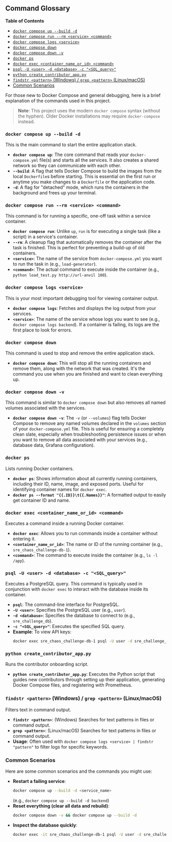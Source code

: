 ## Command Glossary

**Table of Contents**

*   [`docker compose up --build -d`](#docker-compose-up---build--d)
*   [`docker compose run --rm <service> <command>`](#docker-compose-run---rm-service-command)
*   [`docker compose logs <service>`](#docker-compose-logs-service)
*   [`docker compose down`](#docker-compose-down)
*   [`docker compose down -v`](#docker-compose-down--v)
*   [`docker ps`](#docker-ps)
*   [`docker exec <container_name_or_id> <command>`](#docker-exec-container_name_or_id-command)
*   [`psql -U <user> -d <database> -c "<SQL_query>"`](#psql--u-user--d-database--c-sql_query)
*   [`python create_contributor_app.py`](#python-create-contributor_apppy)
*   [`findstr <pattern>` (Windows) / `grep <pattern>` (Linux/macOS)](#findstr-pattern-windows--grep-pattern-linuxmacos)
*   [Common Scenarios](#common-scenarios)

For those new to Docker Compose and general debugging, here is a brief explanation of the commands used in this project.

> **Note**: This project uses the modern `docker compose` syntax (without the hyphen). Older Docker installations may require `docker-compose` instead.

### `docker compose up --build -d`

This is the main command to start the entire application stack.

*   **`docker compose up`**: The core command that reads your `docker-compose.yml` file(s) and starts all the services. It also creates a shared network so they can communicate with each other.
*   **`--build`**: A flag that tells Docker Compose to build the images from the local `Dockerfile`s before starting. This is essential on the first run or anytime you make changes to a `Dockerfile` or the application code.
*   **`-d`**: A flag for "detached" mode, which runs the containers in the background and frees up your terminal.

### `docker compose run --rm <service> <command>`

This command is for running a specific, one-off task within a service container.

*   **`docker compose run`**: Unlike `up`, `run` is for executing a single task (like a script) in a service's container.
*   **`--rm`**: A cleanup flag that automatically removes the container after the task is finished. This is perfect for preventing a build-up of old containers.
*   **`<service>`**: The name of the service from `docker-compose.yml` you want to run the task in (e.g., `load-generator`).
*   **`<command>`**: The actual command to execute inside the container (e.g., `python load_test.py http://url-anvil 100`).

### `docker compose logs <service>`

This is your most important debugging tool for viewing container output.

*   **`docker compose logs`**: Fetches and displays the log output from your services.
*   **`<service>`**: The name of the service whose logs you want to see (e.g., `docker compose logs backend`). If a container is failing, its logs are the first place to look for errors.

### `docker compose down`

This command is used to stop and remove the entire application stack.

*   **`docker compose down`**: This will stop all the running containers and remove them, along with the network that was created. It's the command you use when you are finished and want to clean everything up.

### `docker compose down -v`

This command is similar to `docker compose down` but also removes all named volumes associated with the services.

*   **`docker compose down -v`**: The `-v` (or `--volumes`) flag tells Docker Compose to remove any named volumes declared in the `volumes` section of your `docker-compose.yml` file. This is useful for ensuring a completely clean slate, especially when troubleshooting persistence issues or when you want to remove all data associated with your services (e.g., database data, Grafana configuration).

### `docker ps`

Lists running Docker containers.

*   **`docker ps`**: Shows information about all currently running containers, including their ID, name, image, and exposed ports. Useful for identifying container names for `docker exec`.
*   **`docker ps --format "{{.ID}}\t{{.Names}}"`**: A formatted output to easily get container ID and name.

### `docker exec <container_name_or_id> <command>`

Executes a command inside a running Docker container.

*   **`docker exec`**: Allows you to run commands inside a container without entering it.
*   **`<container_name_or_id>`**: The name or ID of the running container (e.g., `sre_chaos_challenge-db-1`).
*   **`<command>`**: The command to execute inside the container (e.g., `ls -l /app`).

### `psql -U <user> -d <database> -c "<SQL_query>"`

Executes a PostgreSQL query. This command is typically used in conjunction with `docker exec` to interact with the database inside its container.

*   **`psql`**: The command-line interface for PostgreSQL.
*   **`-U <user>`**: Specifies the PostgreSQL user (e.g., `user`).
*   **`-d <database>`**: Specifies the database to connect to (e.g., `sre_challenge_db`).
*   **`-c "<SQL_query>"`**: Executes the specified SQL query.
*   **Example**: To view API keys:
    ```bash
    docker exec sre_chaos_challenge-db-1 psql -U user -d sre_challenge_db -c "SELECT * FROM api_keys;"
    ```

### `python create_contributor_app.py`

Runs the contributor onboarding script.

*   **`python create_contributor_app.py`**: Executes the Python script that guides new contributors through setting up their application, generating Docker Compose files, and registering with Prometheus.

### `findstr <pattern>` (Windows) / `grep <pattern>` (Linux/macOS)

Filters text in command output.

*   **`findstr <pattern>`**: (Windows) Searches for text patterns in files or command output.
*   **`grep <pattern>`**: (Linux/macOS) Searches for text patterns in files or command output.
*   **Usage**: Often used with `docker compose logs <service> | findstr "pattern"` to filter logs for specific keywords.

### Common Scenarios

Here are some common scenarios and the commands you might use:

*   **Restart a failing service**:
    ```bash
    docker compose up --build -d <service_name>
    ```
    (e.g., `docker compose up --build -d backend`)
*   **Reset everything (clear all data and rebuild)**:
    ```bash
    docker compose down -v && docker compose up --build -d
    ```
*   **Inspect the database quickly**:
    ```bash
    docker exec -it sre_chaos_challenge-db-1 psql -U user -d sre_challenge_db -c "SELECT * FROM competition_entries;"
    ```